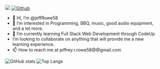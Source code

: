 ![](https://visitor-badge.laobi.icu/badge?page_id=jeffRowe58.jeffRowe58)
[![Github](https://img.shields.io/github/followers/jeffRowe?label=Follow&style=social)](https://github.com/jeffRowe58)

- 👋 Hi, I’m @jeffRowe58
- 👀 I’m interested in Programming, BBQ, music, good audio equipment, and a lot more.
- 🌱 I’m currently learning Full Stack Web Development through CodeUp
-  I’m looking to collaborate on anything that will provide me a new learning experience.
- 📫 How to reach me at jeffrey.r.rowe58@@gmail.com




![GitHub stats](https://github-readme-stats.vercel.app/api?username=jeffRowe58&show_icons=true&theme=dark)
![Top Langs](https://github-readme-stats.vercel.app/api/top-langs/?username=jeffRowe58&layout=compact&theme=dark)
<!---
jeffRowe58/jeffRowe58 is a ✨ special ✨ repository because its `README.md` (this file) appears on your GitHub profile.
You can click the Preview link to take a look at your changes.
--->
